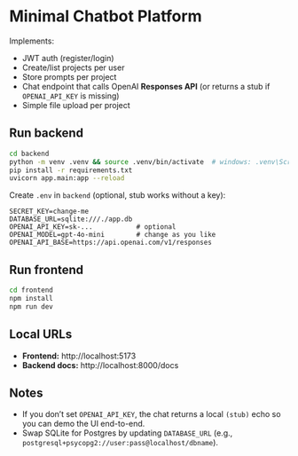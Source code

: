 # Minimal Chatbot Platform 

Implements:
- JWT auth (register/login)
- Create/list projects per user
- Store prompts per project
- Chat endpoint that calls OpenAI **Responses API** (or returns a stub if `OPENAI_API_KEY` is missing)
- Simple file upload per project

## Run backend

```bash
cd backend
python -m venv .venv && source .venv/bin/activate  # windows: .venv\Scripts\activate
pip install -r requirements.txt
uvicorn app.main:app --reload
```

Create `.env` in `backend` (optional, stub works without a key):

```
SECRET_KEY=change-me
DATABASE_URL=sqlite:///./app.db
OPENAI_API_KEY=sk-...           # optional
OPENAI_MODEL=gpt-4o-mini        # change as you like
OPENAI_API_BASE=https://api.openai.com/v1/responses
```

## Run frontend

```bash
cd frontend
npm install
npm run dev
```

## Local URLs

- **Frontend:** http://localhost:5173
- **Backend docs:** http://localhost:8000/docs


## Notes

- If you don’t set `OPENAI_API_KEY`, the chat returns a local `(stub)` echo so you can demo the UI end-to-end.
- Swap SQLite for Postgres by updating `DATABASE_URL` (e.g., `postgresql+psycopg2://user:pass@localhost/dbname`).
